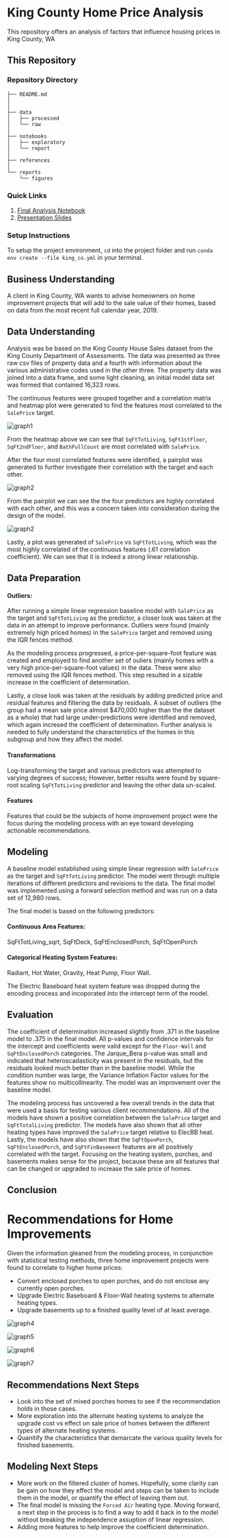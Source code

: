 # King County Home Price Analysis

This repository offers an analysis of factors that influence housing prices in King County, WA

## This Repository

### Repository Directory

```
├── README.md        
│                        
│
├── data             
│   ├── processed    
│   └── raw          
│
├── notebooks        
│   ├── exploratory  
│   └── report       
│
├── references       
│
└── reports          
    └── figures      
```

### Quick Links

1. [Final Analysis Notebook](notebooks/exploratory/final_notebook.ipynb)
2. [Presentation Slides](reports/presentation.pdf)

### Setup Instructions

To setup the project environment, `cd` into the project folder and run `conda env create --file king_co.yml` in your terminal.


## Business Understanding

A client in King County, WA wants to advise homeowners on home improvement projects that will add to the sale value of their homes, based on data from the most recent full calendar year, 2019.

## Data Understanding

Analysis was be based on the King County House Sales dataset from the King County Department of Assessments. The data  was presented as three raw csv files of property data and a fourth with information about the various administrative codes used in the other three. The property data was joined into a data frame, and some light cleaning, an initial model data set was formed that contained 16,323 rows.

The continuous features were grouped together and a correlation matrix and heatmap plot were generated to find the features most correlated to the `SalePrice` target.

![graph1](references/figures/heatmap.png)

From the heatmap above we can see that `SqFtTotLiving`, `SqFt1stFloor`, `SqFt2ndFloor`, and `BathFullCount` are most correlated with `SalePrice`.

After the four most correlated features were identified, a pairplot was generated to further investigate their correlation with the target and each other.

![graph2](references/figures/pairplot.png)

From the pairplot we can see the the four predictors are highly correlated with each other, and this was a concern taken into consideration during the design of the model.

![graph2](references/figures/corr_area_price.png)

Lastly, a plot was generated of `SalePrice` vs `SqFtTotLiving`, which was the most highly correlated of the continuous features (.61 correlation coefficient). We can see that it is indeed a strong linear relationship.

## Data Preparation
#### Outliers:

After running a simple linear regression baseline model with `SalePrice` as the target and `SqFtTotLiving` as the predictor, a closer look was taken at the data in an attempt to improve performance. Outliers were found (mainly extremely high priced homes) in the `SalePrice` target and removed using the IQR fences method. 

As the modeling process progressed, a price-per-square-foot feature was created and employed to find another set of ouliers (mainly homes with a very high price-per-square-foot values) in the data. These were also removed using the IQR fences method. This step resulted in a sizable increase in the coefficient of determination. 

Lastly, a close look was taken at the residuals by adding predicted price and residual features and filtering the data by residuals. A subset of outliers (the group had a mean sale price almost \$470,000 higher than the the dataset as a whole) that had large under-predictions were identified and removed, which again incresed the coefficient of determination. Further analysis is needed to fully understand the characteristics of the homes in this subgroup and how they affect the model.

#### Transformations
Log-transforming the target and various predictors was attempted to varying degrees of success; However, better results were found by square-root scaling `SqFtTotLiving` predictor and leaving the other data un-scaled. 

#### Features
Features that could be the subjects of home improvement project were the focus during the modeling process with an eye toward developing actionable recommendations.

## Modeling

A baseline model established using simple linear regression with `SalePrice` as the target and `SqFtTotLiving` predictor. The model went through multiple iterations of different predictors and revisions to the data. The final model was implemented using a forward selection method and was run on a data set of 12,980 rows.

The final model is based on the following predictors:
#### Continuous Area Features:
SqFtTotLiving_sqrt, SqFtDeck, SqFtEnclosedPorch, SqFtOpenPorch

#### Categorical Heating System Features:
Radiant, Hot Water, Gravity, Heat Pump, Floor Wall.

The Electric Baseboard heat system feature was dropped during the encoding process and incoporated into the intercept term of the model.

## Evaluation

The coefficient of determination increased slightly from .371 in the baseline model to .375 in the final model. All p-values and confidence intervals for the intercept and coefficients were valid except for the `Floor-Wall` and `SqFtEnclosedPorch` categories. The Jarque_Bera p-value was small and indicated that heteroscadasticity was present in the residuals, but the residuals looked much better than in the baseline model. While the condition number was large, the Variance Inflation Factor values for the features show no multicollinearity. The model was an improvement over the baseline model.

The modeling process has uncovered a few overall trends in the data that were used a basis for testing various client recommendations. All of the models have shown a positive correlation between the `SalePrice` target and `SqFtTotalLiving` predictor. The models have also shown that all other heating types have improved the `SalePrice` target relative to ElecBB heat. Lastly, the models have also shown that the `SqFtOpenPorch`, `SqFtEnclosedPorch`, and `SqFtFinBasement` features are all positively correlated with the target. Focusing on the heating system, porches, and basements makes sense for the project, because these are all features that can be changed or upgraded to increase the sale price of homes.

## Conclusion

# Recommendations for Home Improvements

Given the information gleaned from the modeling process, in conjunction with statistical testing methods, three home improvement projects were found to correlate to higher home prices:
* Convert enclosed porches to open porches, and do not enclose any currently open porches.
* Upgrade Electric Baseboard & Floor-Wall heating systems to alternate heating types.
* Upgrade basements up to a finished quality level of at least average.


![graph4](references/figures/strict_porches.png)

![graph5](references/figures/elecbb_floor.png)

![graph6](references/figures/finished.png)

![graph7](references/figures/po_vs_ave.png)

## Recommendations Next Steps

* Look into the set of mixed porches homes to see if the recommendation holds in those cases.
* More exploration into the alternate heating systems to analyze the upgrade cost vs effect on sale price of homes between the different types of alternate heating systems.
* Quanitify the characteristics that demarcate the various quality levels for finished basements.

## Modeling Next Steps
* More work on the filtered cluster of homes. Hopefully, some clarity can be gain on how they effect the model and steps can be taken to include them in the model, or quantify the effect of leaving them out. 
* The final model is missing the `Forced Air` heating type. Moving forward, a next step in the process is to find a way to add it back in to the model without breaking the independence assuption of linear regression.
* Adding more features to help improve the coefficient determination.